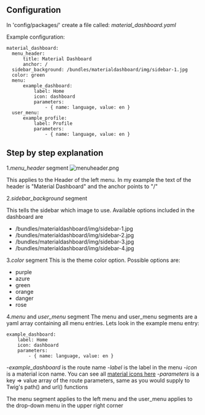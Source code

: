 ## Configuration

In 'config/packages/' create a file called: _material\_dashboard.yaml_

Example configuration:

    material_dashboard:
      menu_header:
          title: Material Dashboard
          anchor: /
      sidebar_background: /bundles/materialdashboard/img/sidebar-1.jpg
      color: green 
      menu:
          example_dashboard:
              label: Home
              icon: dashboard
              parameters:
                  - { name: language, value: en }
      user_menu:
          example_profile:
              label: Profile
              parameters:
                  - { name: language, value: en }
                  
## Step by step explanation
1._menu\_header_ segment
![menuheader.png]({{site.baseurl}}/docs/menuheader.png)

This applies to the Header of the left menu. In my example the text of the header is "Material Dashboard" and the anchor points to "/"

2._sidebar\_background_ segment

This tells the sidebar which image to use. Available options included in the dashboard are
- /bundles/materialdashboard/img/sidebar-1.jpg
- /bundles/materialdashboard/img/sidebar-2.jpg
- /bundles/materialdashboard/img/sidebar-3.jpg
- /bundles/materialdashboard/img/sidebar-4.jpg

3._color_ segment
This is the theme color option. Possible options are:

- purple
- azure
- green
- orange
- danger
- rose

4._menu_ and _user\_menu_ segment
The menu and user_menu segments are a yaml array containing all menu entries. Lets look in the example menu entry:

    example_dashboard:
        label: Home
        icon: dashboard
        parameters:
            - { name: language, value: en }		

-_example\_dashboard_ is the route name
-_label_ is the label in the menu
-_icon_ is a material icon name. You can see all [material icons here](http://material.io/)
-_parameters_ is a key => value array of the route parameters, same as you would supply to Twig's path() and url() functions

The menu segment applies to the left menu and the user_menu applies to the drop-down menu in the upper right corner